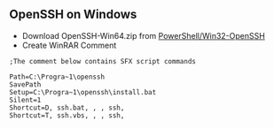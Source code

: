 ## OpenSSH on Windows
* Download OpenSSH-Win64.zip from [PowerShell/Win32-OpenSSH](https://github.com/PowerShell/Win32-OpenSSH/releases/)
* Create WinRAR Comment
```
;The comment below contains SFX script commands

Path=C:\Progra~1\openssh
SavePath
Setup=C:\Progra~1\openssh\install.bat
Silent=1
Shortcut=D, ssh.bat, , , ssh, 
Shortcut=T, ssh.vbs, , , ssh, 
```
